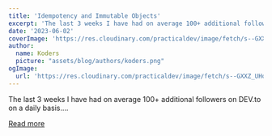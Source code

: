 ```yaml
---
title: 'Idempotency and Immutable Objects'
excerpt: 'The last 3 weeks I have had on average 100+ additional followers on DEV.to on a daily basis....'
date: '2023-06-02'
coverImage: 'https://res.cloudinary.com/practicaldev/image/fetch/s--GXXZ_UHq--/c_imagga_scale,f_auto,fl_progressive,h_420,q_auto,w_1000/https://dev-to-uploads.s3.amazonaws.com/uploads/articles/fdakc9p833hkea7y79kw.jpeg'
author:
  name: Koders
  picture: "assets/blog/authors/koders.png"
ogImage:
  url: 'https://res.cloudinary.com/practicaldev/image/fetch/s--GXXZ_UHq--/c_imagga_scale,f_auto,fl_progressive,h_420,q_auto,w_1000/https://dev-to-uploads.s3.amazonaws.com/uploads/articles/fdakc9p833hkea7y79kw.jpeg'
---
```


The last 3 weeks I have had on average 100+ additional followers on DEV.to on a daily basis....

[Read more](https://dev.to/polterguy/idempotency-and-immutable-objects-4db)
